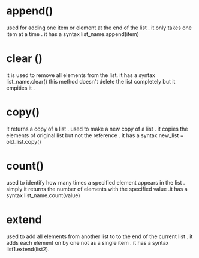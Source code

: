 # append()
used for adding one item or element at the end of the list . it only takes one item at a time . it has a syntax list_name.append(item)
# clear ()
it is used to remove all elements from the list. it has a syntax list_name.clear()
this method doesn't delete the list completely but it empities it .
# copy() 
it returns a copy of a list . used to make a new copy of a list . it copies the elements of original list but not the reference . it has a syntax new_list = old_list.copy()
# count()
used to identify how many times a specified element appears in the list . simply it returns the number of elements with the specified value .it has a syntax list_name.count(value)
# extend 
used to add all elements from another list to to the end of the current list . it adds each element on by one not as a single item . it has a syntax list1.extend(list2).
